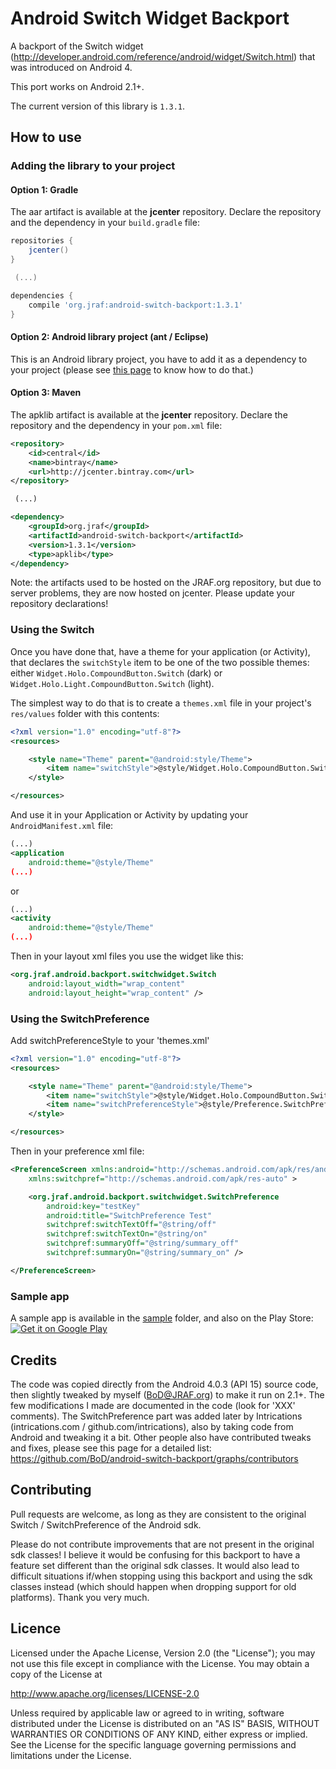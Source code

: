 Android Switch Widget Backport
==============================

A backport of the Switch widget (http://developer.android.com/reference/android/widget/Switch.html)
that was introduced on Android 4.

This port works on Android 2.1+.

The current version of this library is `1.3.1`.

How to use
----------

### Adding the library to your project

#### Option 1: Gradle

The aar artifact is available at the **jcenter** repository. Declare the repository and the
dependency in your `build.gradle` file:
```groovy
repositories {
    jcenter()
}

 (...)

dependencies {
    compile 'org.jraf:android-switch-backport:1.3.1'
}
```

#### Option 2: Android library project (ant / Eclipse)

This is an Android library project, you have to add it as a dependency to your project (please
see [this page](http://developer.android.com/guide/developing/projects/projects-eclipse.html#ReferencingLibraryProject)
to know how to do that.)

#### Option 3: Maven

The apklib artifact is available at the **jcenter** repository. Declare the repository and the
dependency in your `pom.xml` file:
```xml
<repository>
    <id>central</id>
    <name>bintray</name>
    <url>http://jcenter.bintray.com</url>
</repository>

 (...)

<dependency>
    <groupId>org.jraf</groupId>
    <artifactId>android-switch-backport</artifactId>
    <version>1.3.1</version>
    <type>apklib</type>
</dependency>
```

Note: the artifacts used to be hosted on the JRAF.org repository, but due to server problems, 
they are now hosted on jcenter. Please update your repository declarations!

### Using the Switch

Once you have done that, have a theme for your application (or Activity), that declares the `switchStyle` item
to be one of the two possible themes: either `Widget.Holo.CompoundButton.Switch` (dark) or `Widget.Holo.Light.CompoundButton.Switch`
(light).

The simplest way to do that is to create a `themes.xml` file in your project's `res/values` folder with this contents:
```xml
<?xml version="1.0" encoding="utf-8"?>
<resources>

    <style name="Theme" parent="@android:style/Theme">
        <item name="switchStyle">@style/Widget.Holo.CompoundButton.Switch</item>
    </style>

</resources>
```
And use it in your Application or Activity by updating your `AndroidManifest.xml` file:
```xml
(...)
<application
    android:theme="@style/Theme" 
(...)
```

or
```xml
(...)
<activity
    android:theme="@style/Theme" 
(...)
```

Then in your layout xml files you use the widget like this:
```xml
<org.jraf.android.backport.switchwidget.Switch
    android:layout_width="wrap_content"
    android:layout_height="wrap_content" />
```

### Using the SwitchPreference

Add switchPreferenceStyle to your 'themes.xml'

```xml
<?xml version="1.0" encoding="utf-8"?>
<resources>

    <style name="Theme" parent="@android:style/Theme">
        <item name="switchStyle">@style/Widget.Holo.CompoundButton.Switch</item>
        <item name="switchPreferenceStyle">@style/Preference.SwitchPreference</item>
    </style>

</resources>
```

Then in your preference xml file:

```xml
<PreferenceScreen xmlns:android="http://schemas.android.com/apk/res/android"
    xmlns:switchpref="http://schemas.android.com/apk/res-auto" >

    <org.jraf.android.backport.switchwidget.SwitchPreference
        android:key="testKey"
        android:title="SwitchPreference Test"
        switchpref:switchTextOff="@string/off"
        switchpref:switchTextOn="@string/on"
        switchpref:summaryOff="@string/summary_off"
        switchpref:summaryOn="@string/summary_on" />

</PreferenceScreen>
```

### Sample app

A sample app is available in the [sample](sample) folder, and also on the Play Store:
[![Get it on Google Play](http://www.android.com/images/brand/get_it_on_play_logo_small.png)](https://play.google.com/store/apps/details?id=org.jraf.android.backport.switchwidget.sample)

Credits
-------

The code was copied directly from the Android 4.0.3 (API 15) source code, then slightly tweaked by myself (BoD@JRAF.org) to make
it run on 2.1+.  The few modifications I made are documented in the code (look for 'XXX' comments).
The SwitchPreference part was added later by Intrications (intrications.com / github.com/intrications), also by taking code
from Android and tweaking it a bit.  Other people also have contributed tweaks and fixes, please see this page for a detailed
list: https://github.com/BoD/android-switch-backport/graphs/contributors

Contributing
------------

Pull requests are welcome, as long as they are consistent to the original Switch / SwitchPreference of the
Android sdk.

Please do not contribute improvements that are not present in the original sdk classes!  I believe it would be
confusing for this backport to have a feature set different than the original sdk classes.  It would also lead to difficult situations if/when stopping using this backport and using the sdk classes instead (which should happen when dropping support for old platforms).  Thank you very much.

Licence
-------

Licensed under the Apache License, Version 2.0 (the "License");
you may not use this file except in compliance with the License.
You may obtain a copy of the License at

http://www.apache.org/licenses/LICENSE-2.0

Unless required by applicable law or agreed to in writing, software
distributed under the License is distributed on an "AS IS" BASIS,
WITHOUT WARRANTIES OR CONDITIONS OF ANY KIND, either express or implied.
See the License for the specific language governing permissions and
limitations under the License.

